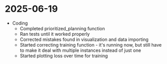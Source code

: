 # 2025-06-19

- Coding
    - Completed prioritized_planning function
    - Ran tests until it worked properly
    - Corrected mistakes found in visualization and data importing
    - Started correcting training function - it's running now, but still have to make it deal with multiple instances instead of just one
    - Started plotting loss over time for training